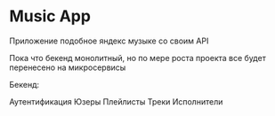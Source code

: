 <h1>Music App</h1>
<p>Приложение подобное яндекс музыке со своим API</p>

<p>Пока что бекенд монолитный, но по мере роста проекта все будет перенесено на микросервисы </p>
Бекенд:

Аутентификация
Юзеры
Плейлисты
Треки
Исполнители
